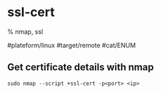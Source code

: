 # ssl-cert

% nmap, ssl

#plateform/linux #target/remote #cat/ENUM

## Get certificate details with nmap
```
sudo nmap --script +ssl-cert -p<port> <ip>
```
